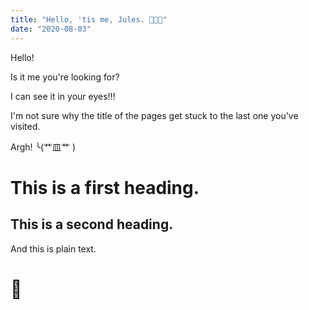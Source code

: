 ```yaml
---
title: "Hello, 'tis me, Jules. 👩🏻‍🎤"
date: "2020-08-03"
---
```


Hello!

Is it me you're looking for?

I can see it in your eyes!!!

I'm not sure why the title of the pages get stuck to the last one you've visited.

Argh! ╰(艹皿艹 )

# This is a first heading.

## This is a second heading.

And this is plain text.

# 🍭